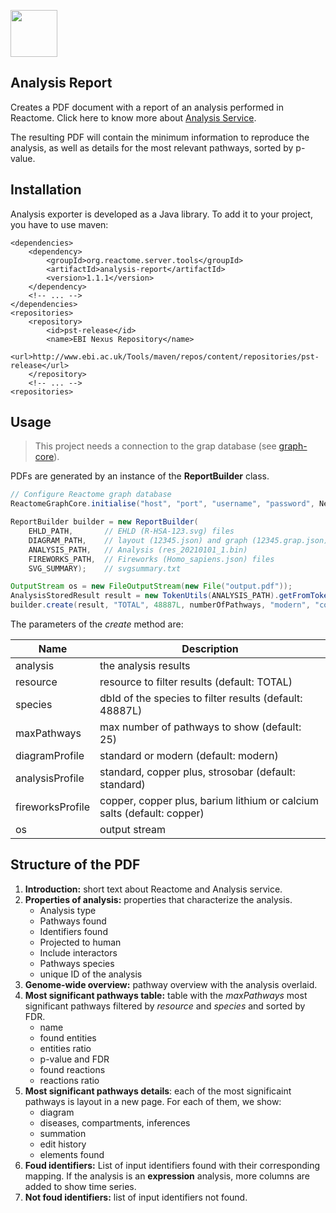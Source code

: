 [<img src=https://user-images.githubusercontent.com/6883670/31999264-976dfb86-b98a-11e7-9432-0316345a72ea.png height=75 />](https://reactome.org)

Analysis Report
------
Creates a PDF document with a report of an analysis performed in Reactome. Click here to know more about [Analysis Service](https://reactome.org/dev/analysis).


The resulting PDF will contain the minimum information to reproduce the analysis, as well as  details for the most relevant pathways, sorted by p-value.

## Installation
Analysis exporter is developed as a Java library. To add it to your project, you have to use maven:

```
<dependencies>
	<dependency>
		<groupId>org.reactome.server.tools</groupId>
		<artifactId>analysis-report</artifactId>
		<version>1.1.1</version>
	</dependency>
	<!-- ... -->
</dependencies>
<repositories>
	<repository>
		<id>pst-release</id>
		<name>EBI Nexus Repository</name>
		<url>http://www.ebi.ac.uk/Tools/maven/repos/content/repositories/pst-release</url>
	</repository>
	<!-- ... -->
<repositories>
```

## Usage
> This project needs a connection to the grap database (see [graph-core](https://github.com/reactome/graph-core)).

PDFs are generated by an instance of the __ReportBuilder__ class.
``` java
// Configure Reactome graph database
ReactomeGraphCore.initialise("host", "port", "username", "password", Neo4jConfig.class);

ReportBuilder builder = new ReportBuilder(
	EHLD_PATH,       // EHLD (R-HSA-123.svg) files
	DIAGRAM_PATH,    // layout (12345.json) and graph (12345.grap.json) files.
	ANALYSIS_PATH,   // Analysis (res_20210101_1.bin)
	FIREWORKS_PATH,  // Fireworks (Homo_sapiens.json) files
	SVG_SUMMARY);    // svgsummary.txt

OutputStream os = new FileOutputStream(new File("output.pdf"));
AnalysisStoredResult result = new TokenUtils(ANALYSIS_PATH).getFromToken(token);
builder.create(result, "TOTAL", 48887L, numberOfPathways, "modern", "copper plus", "copper", os);

```
The parameters of the *create* method are:

Name | Description
--- | ---
analysis | the analysis results
resource | resource to filter results (default: TOTAL)
species | dbId of the species to filter results (default: 48887L)
maxPathways | max number of pathways to show (default: 25)
diagramProfile | standard or modern (default: modern)
analysisProfile | standard, copper plus, strosobar (default: standard)
fireworksProfile | copper, copper plus, barium lithium or calcium salts (default: copper)
os | output stream

## Structure of the PDF

1. **Introduction:** short text about Reactome and Analysis service.
2. **Properties of analysis:** properties that characterize the analysis.
    * Analysis type
    * Pathways found
    * Identifiers found
    * Projected to human
    * Include interactors
    * Pathways species
    * unique ID of the analysis
3. **Genome-wide overview:** pathway overview with the analysis overlaid.
4. **Most significant pathways table:** table with the _maxPathways_ most significant pathways filtered by _resource_ and _species_ and sorted by FDR.
    * name
    * found entities
    * entities ratio
    * p-value and FDR
    * found reactions
    * reactions ratio
5. **Most significant pathways details**: each of the most significaint pathways is layout in a new page. For each of them, we show:
    * diagram
    * diseases, compartments, inferences
    * summation
    * edit history
    * elements found
6. **Foud identifiers:** List of input identifiers found with their corresponding mapping. If the analysis is an **expression** analysis, more columns are added to show time series.
7. **Not foud identifiers:** list of input identifiers not found.
